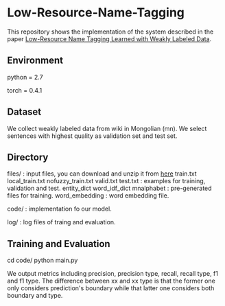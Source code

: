 # Low-Resource-Name-Tagging

This repository shows the implementation of the system described in the paper 
[Low-Resource Name Tagging Learned with Weakly Labeled Data](https://www.aclweb.org/anthology/D19-1025.pdf).

## Environment

python = 2.7

torch = 0.4.1


## Dataset

We collect weakly labeled data from wiki in Mongolian (mn). We select sentences with highest quality as validation set and test set.

## Directory

files/ : input files, you can download and unzip it from [here]()
    train.txt local_train.txt nofuzzy_train.txt valid.txt test.txt : examples for training, validation and test.
    entity_dict word_idf_dict mnalphabet : pre-generated files for training.
    word_embedding : word embedding file.

code/ : implementation fo our model.

log/ : log files of traing and evaluation.

## Training and Evaluation

cd code/
python main.py

We output metrics including precision, precision type, recall, recall type, f1 and f1 type. The difference between xx and xx type is that the former one only considers prediction's boundary while that latter one considers both boundary and type.





